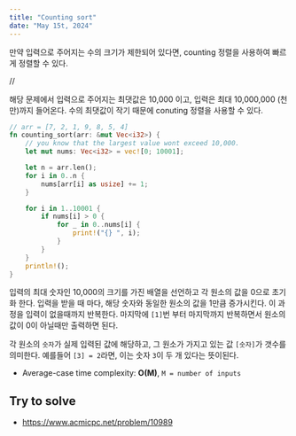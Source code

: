 ```yaml
---
title: "Counting sort"
date: "May 15t, 2024"
---
```


만약 입력으로 주어지는 수의 크기가 제한되어 있다면, counting 정렬을 사용하여 빠르게 정렬할 수 있다.

//

해당 문제에서 입력으로 주어지는 최댓값은 10,000 이고, 입력은 최대 10,000,000 (천 만)까지 들어온다. 
수의 최댓값이 작기 때문에 conuting 정렬을 사용할 수 있다. 

```rust
// arr = [7, 2, 1, 9, 8, 5, 4]
fn counting_sort(arr: &mut Vec<i32>) {
    // you know that the largest value wont exceed 10,000.
    let mut nums: Vec<i32> = vec![0; 10001];

    let n = arr.len();
    for i in 0..n {
        nums[arr[i] as usize] += 1;
    }

    for i in 1..10001 {
        if nums[i] > 0 {
            for _ in 0..nums[i] {
                print!("{} ", i);
            }
        }
    }
    println!();
}
```

입력의 최대 숫자인 10,000의 크기를 가진 배열을 선언하고 각 원소의 값을 0으로 초기화 한다.
입력을 받을 때 마다, 해당 숫자와 동일한 원소의 값을 1만큼 증가시킨다. 이 과정을 입력이 없을때까지 반복한다. 
마지막에 `[1]`번 부터 마지막까지 반복하면서 원소의 값이 0이 아닐때만 출력하면 된다.

각 원소의 `숫자`가 실제 입력된 값에 해당하고, 그 원소가 가지고 있는 값 `[숫자]`가 갯수를 의미한다.
예를들어 `[3] = 2`라면, 이는 숫자 `3`이 두 개 있다는 뜻이된다.

- Average-case time complexity: **O(M)**, `M = number of inputs`

## Try to solve
- https://www.acmicpc.net/problem/10989
